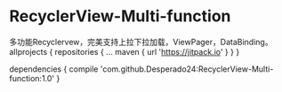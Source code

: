 # RecyclerView-Multi-function
多功能Recyclervew，完美支持上拉下拉加载，ViewPager，DataBinding。
allprojects {
		repositories {
			...
			maven { url 'https://jitpack.io' }
		}
	}
  
  dependencies {
	        compile 'com.github.Desperado24:RecyclerView-Multi-function:1.0'
	}
